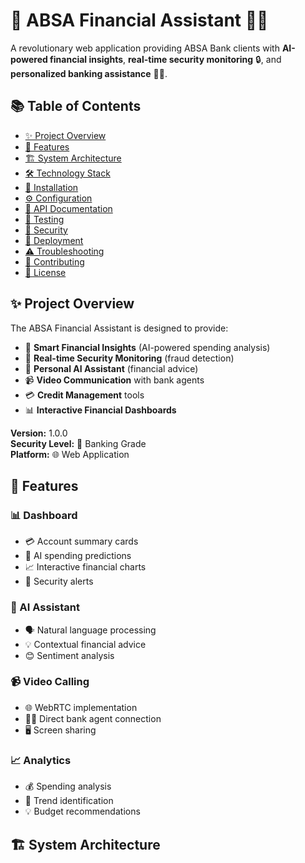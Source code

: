 # 🏦 ABSA Financial Assistant 🤖💸



A revolutionary web application providing ABSA Bank clients with **AI-powered financial insights**, **real-time security monitoring** 🔒, and **personalized banking assistance** 👨💼.

## 📚 Table of Contents
- [✨ Project Overview](-project-overview)
- [🌟 Features](#-features)
- [🏗️ System Architecture](#️-system-architecture)
- [🛠️ Technology Stack](#️-technology-stack)
- [🚀 Installation](#-installation)
- [⚙️ Configuration](#️-configuration)
- [📡 API Documentation](#-api-documentation)
- [🧪 Testing](#-testing)
- [🔐 Security](#-security)
- [🚢 Deployment](#-deployment)
- [⚠️ Troubleshooting](#️-troubleshooting)
- [🤝 Contributing](#-contributing)
- [📜 License](#-license)

## ✨ Project Overview

The ABSA Financial Assistant is designed to provide:
- 🧠 **Smart Financial Insights** (AI-powered spending analysis)
- 🚨 **Real-time Security Monitoring** (fraud detection)
- 💬 **Personal AI Assistant** (financial advice)
- 📹 **Video Communication** with bank agents
- 💳 **Credit Management** tools
- 📊 **Interactive Financial Dashboards**

**Version:** 1.0.0  
**Security Level:** 🔐 Banking Grade  
**Platform:** 🌐 Web Application  

## 🌟 Features

### 📊 Dashboard
- 💳 Account summary cards
- 🔮 AI spending predictions
- 📈 Interactive financial charts
- 🚨 Security alerts

### 🤖 AI Assistant
- 🗣️ Natural language processing
- 💡 Contextual financial advice
- 😊 Sentiment analysis

### 📹 Video Calling
- 🌐 WebRTC implementation
- 👨💼 Direct bank agent connection
- 🖥️ Screen sharing

### 📈 Analytics
- 💰 Spending analysis
- 📅 Trend identification
- 💡 Budget recommendations

## 🏗️ System Architecture


